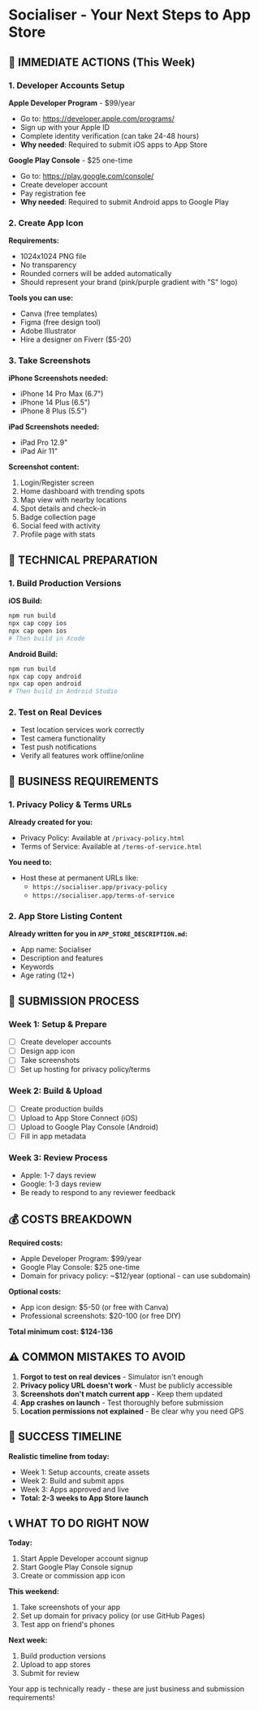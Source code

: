 # Socialiser - Your Next Steps to App Store

## 🎯 IMMEDIATE ACTIONS (This Week)

### 1. Developer Accounts Setup
**Apple Developer Program** - $99/year
- Go to: https://developer.apple.com/programs/
- Sign up with your Apple ID
- Complete identity verification (can take 24-48 hours)
- **Why needed**: Required to submit iOS apps to App Store

**Google Play Console** - $25 one-time
- Go to: https://play.google.com/console/
- Create developer account
- Pay registration fee
- **Why needed**: Required to submit Android apps to Google Play

### 2. Create App Icon
**Requirements:**
- 1024x1024 PNG file
- No transparency
- Rounded corners will be added automatically
- Should represent your brand (pink/purple gradient with "S" logo)

**Tools you can use:**
- Canva (free templates)
- Figma (free design tool)
- Adobe Illustrator
- Hire a designer on Fiverr ($5-20)

### 3. Take Screenshots
**iPhone Screenshots needed:**
- iPhone 14 Pro Max (6.7")
- iPhone 14 Plus (6.5") 
- iPhone 8 Plus (5.5")

**iPad Screenshots needed:**
- iPad Pro 12.9"
- iPad Air 11"

**Screenshot content:**
1. Login/Register screen
2. Home dashboard with trending spots
3. Map view with nearby locations
4. Spot details and check-in
5. Badge collection page
6. Social feed with activity
7. Profile page with stats

## 🔧 TECHNICAL PREPARATION

### 1. Build Production Versions
**iOS Build:**
```bash
npm run build
npx cap copy ios
npx cap open ios
# Then build in Xcode
```

**Android Build:**
```bash
npm run build
npx cap copy android
npx cap open android
# Then build in Android Studio
```

### 2. Test on Real Devices
- Test location services work correctly
- Test camera functionality
- Test push notifications
- Verify all features work offline/online

## 📄 BUSINESS REQUIREMENTS

### 1. Privacy Policy & Terms URLs
**Already created for you:**
- Privacy Policy: Available at `/privacy-policy.html`
- Terms of Service: Available at `/terms-of-service.html`

**You need to:**
- Host these at permanent URLs like:
  - `https://socialiser.app/privacy-policy`
  - `https://socialiser.app/terms-of-service`

### 2. App Store Listing Content
**Already written for you in `APP_STORE_DESCRIPTION.md`:**
- App name: Socialiser
- Description and features
- Keywords
- Age rating (12+)

## 📱 SUBMISSION PROCESS

### Week 1: Setup & Prepare
- [ ] Create developer accounts
- [ ] Design app icon
- [ ] Take screenshots
- [ ] Set up hosting for privacy policy/terms

### Week 2: Build & Upload
- [ ] Create production builds
- [ ] Upload to App Store Connect (iOS)
- [ ] Upload to Google Play Console (Android)
- [ ] Fill in app metadata

### Week 3: Review Process
- Apple: 1-7 days review
- Google: 1-3 days review
- Be ready to respond to any reviewer feedback

## 💰 COSTS BREAKDOWN

**Required costs:**
- Apple Developer Program: $99/year
- Google Play Console: $25 one-time
- Domain for privacy policy: ~$12/year (optional - can use subdomain)

**Optional costs:**
- App icon design: $5-50 (or free with Canva)
- Professional screenshots: $20-100 (or free DIY)

**Total minimum cost: $124-136**

## ⚠️ COMMON MISTAKES TO AVOID

1. **Forgot to test on real devices** - Simulator isn't enough
2. **Privacy policy URL doesn't work** - Must be publicly accessible
3. **Screenshots don't match current app** - Keep them updated
4. **App crashes on launch** - Test thoroughly before submission
5. **Location permissions not explained** - Be clear why you need GPS

## 🚀 SUCCESS TIMELINE

**Realistic timeline from today:**
- Week 1: Setup accounts, create assets
- Week 2: Build and submit apps  
- Week 3: Apps approved and live
- **Total: 2-3 weeks to App Store launch**

## 📞 WHAT TO DO RIGHT NOW

**Today:**
1. Start Apple Developer account signup
2. Start Google Play Console signup
3. Create or commission app icon

**This weekend:**
1. Take screenshots of your app
2. Set up domain for privacy policy (or use GitHub Pages)
3. Test app on friend's phones

**Next week:**
1. Build production versions
2. Upload to app stores
3. Submit for review

Your app is technically ready - these are just business and submission requirements!